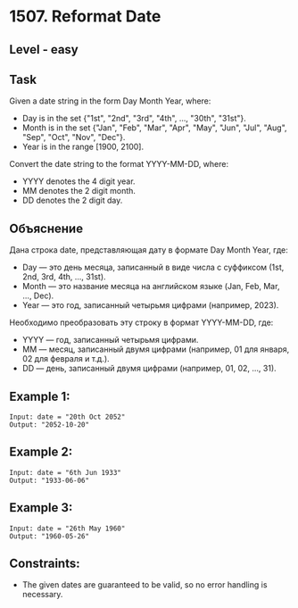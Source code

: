 # 1507. Reformat Date


## Level - easy


## Task
Given a date string in the form Day Month Year, where:
- Day is in the set {"1st", "2nd", "3rd", "4th", ..., "30th", "31st"}.
- Month is in the set {"Jan", "Feb", "Mar", "Apr", "May", "Jun", "Jul", "Aug", "Sep", "Oct", "Nov", "Dec"}.
- Year is in the range [1900, 2100].

Convert the date string to the format YYYY-MM-DD, where:
- YYYY denotes the 4 digit year.
- MM denotes the 2 digit month.
- DD denotes the 2 digit day.


## Объяснение
Дана строка date, представляющая дату в формате Day Month Year, где:
- Day — это день месяца, записанный в виде числа с суффиксом (1st, 2nd, 3rd, 4th, ..., 31st).
- Month — это название месяца на английском языке (Jan, Feb, Mar, ..., Dec).
- Year — это год, записанный четырьмя цифрами (например, 2023).

Необходимо преобразовать эту строку в формат YYYY-MM-DD, где:
- YYYY — год, записанный четырьмя цифрами.
- MM — месяц, записанный двумя цифрами (например, 01 для января, 02 для февраля и т.д.).
- DD — день, записанный двумя цифрами (например, 01, 02, ..., 31).


## Example 1:
```
Input: date = "20th Oct 2052"
Output: "2052-10-20"
```


## Example 2:
```
Input: date = "6th Jun 1933"
Output: "1933-06-06"
```


## Example 3:
```
Input: date = "26th May 1960"
Output: "1960-05-26"
```


## Constraints:
- The given dates are guaranteed to be valid, so no error handling is necessary.